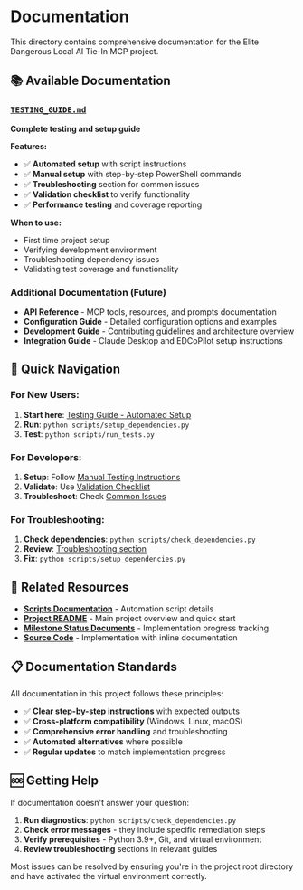 # Documentation

This directory contains comprehensive documentation for the Elite Dangerous Local AI Tie-In MCP project.

## 📚 Available Documentation

### [`TESTING_GUIDE.md`](TESTING_GUIDE.md)
**Complete testing and setup guide**

**Features:**
- ✅ **Automated setup** with script instructions
- ✅ **Manual setup** with step-by-step PowerShell commands
- ✅ **Troubleshooting** section for common issues
- ✅ **Validation checklist** to verify functionality
- ✅ **Performance testing** and coverage reporting

**When to use:**
- First time project setup
- Verifying development environment
- Troubleshooting dependency issues
- Validating test coverage and functionality

### Additional Documentation (Future)
- **API Reference** - MCP tools, resources, and prompts documentation
- **Configuration Guide** - Detailed configuration options and examples
- **Development Guide** - Contributing guidelines and architecture overview
- **Integration Guide** - Claude Desktop and EDCoPilot setup instructions

## 🚀 Quick Navigation

### For New Users:
1. **Start here**: [Testing Guide - Automated Setup](TESTING_GUIDE.md#automated-testing-recommended)
2. **Run**: `python scripts/setup_dependencies.py`
3. **Test**: `python scripts/run_tests.py`

### For Developers:
1. **Setup**: Follow [Manual Testing Instructions](TESTING_GUIDE.md#manual-testing-instructions)
2. **Validate**: Use [Validation Checklist](TESTING_GUIDE.md#manual-step-12-validation-checklist)
3. **Troubleshoot**: Check [Common Issues](TESTING_GUIDE.md#manual-step-10-troubleshooting-common-issues)

### For Troubleshooting:
1. **Check dependencies**: `python scripts/check_dependencies.py`
2. **Review**: [Troubleshooting section](TESTING_GUIDE.md#troubleshooting-common-issues)
3. **Fix**: `python scripts/setup_dependencies.py`

## 🔗 Related Resources

- **[Scripts Documentation](../scripts/README.md)** - Automation script details
- **[Project README](../README.md)** - Main project overview and quick start
- **[Milestone Status Documents](../)** - Implementation progress tracking
- **[Source Code](../src/)** - Implementation with inline documentation

## 📋 Documentation Standards

All documentation in this project follows these principles:

- ✅ **Clear step-by-step instructions** with expected outputs
- ✅ **Cross-platform compatibility** (Windows, Linux, macOS)
- ✅ **Comprehensive error handling** and troubleshooting
- ✅ **Automated alternatives** where possible
- ✅ **Regular updates** to match implementation progress

## 🆘 Getting Help

If documentation doesn't answer your question:

1. **Run diagnostics**: `python scripts/check_dependencies.py`
2. **Check error messages** - they include specific remediation steps
3. **Verify prerequisites** - Python 3.9+, Git, and virtual environment
4. **Review troubleshooting** sections in relevant guides

Most issues can be resolved by ensuring you're in the project root directory and have activated the virtual environment correctly.
